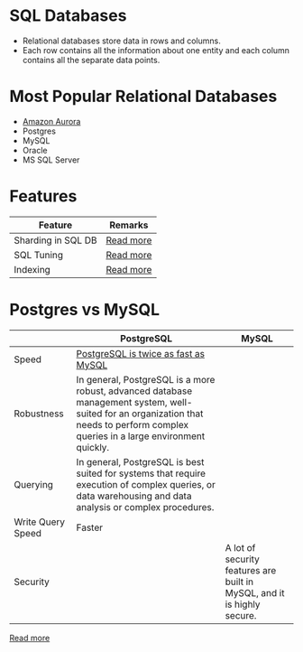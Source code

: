 # SQL Databases
- Relational databases store data in rows and columns.
- Each row contains all the information about one entity and each column contains all the separate data points.

# Most Popular Relational Databases 
- [Amazon Aurora](../../2_AWSServices/6_DatabaseServices/AmazonRDS/AmazonAurora/Readme.md)
- Postgres
- MySQL
- Oracle
- MS SQL Server

# Features

| Feature            | Remarks                                                               |
|--------------------|-----------------------------------------------------------------------|
| Sharding in SQL DB | [Read more](../3_ScalabilityTechniques/PartitioningSharding/Readme.md) |
| SQL Tuning         | [Read more](../3_ScalabilityTechniques/SQLTuning.md)                                             |
| Indexing           | [Read more](../5_DatabaseInternals/Indexing.md)        |

# Postgres vs MySQL

|                   | PostgreSQL                                                                                                                                                                          | MySQL                                                                   |
|-------------------|-------------------------------------------------------------------------------------------------------------------------------------------------------------------------------------|-------------------------------------------------------------------------|
| Speed             | [PostgreSQL is twice as fast as MySQL](https://itnext.io/benchmark-databases-in-docker-mysql-postgresql-sql-server-7b129368eed7)                                                    |                                                                         |
| Robustness        | In general, PostgreSQL is a more robust, advanced database management system, well-suited for an organization that needs to perform complex queries in a large environment quickly. |                                                                         |
| Querying          | In general, PostgreSQL is best suited for systems that require execution of complex queries, or data warehousing and data analysis or complex procedures.                           |                                                                         |
| Write Query Speed | Faster                                                                                                                                                                              |                                                                         |
| Security          |                                                                                                                                                                                     | A lot of security features are built in MySQL, and it is highly secure. |

[Read more](https://www.ibm.com/cloud/blog/postgresql-vs-mysql-whats-the-difference)

